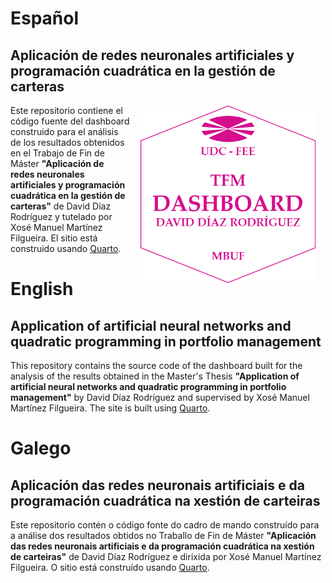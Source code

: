 # Español

## Aplicación de redes neuronales artificiales y programación cuadrática en la gestión de carteras

<a href=""><img src="projectlogo.png" alt="Project image" width="285" height="285" align="right" style="margin: 0 1em 0 1em"/></a> Este repositorio contiene el código fuente del dashboard construido para el análisis de los resultados obtenidos en el Trabajo de Fin de Máster **"Aplicación de redes neuronales artificiales y programación cuadrática en la gestión de carteras"** de David Díaz Rodríguez y tutelado por Xosé Manuel Martínez Filgueira. El sitio está construido usando [Quarto](https://quarto.org/).

# English

## Application of artificial neural networks and quadratic programming in portfolio management

This repository contains the source code of the dashboard built for the analysis of the results obtained in the Master's Thesis **"Application of artificial neural networks and quadratic programming in portfolio management"** by David Díaz Rodríguez and supervised by Xosé Manuel Martínez Filgueira. The site is built using [Quarto](https://quarto.org/).

# Galego

## Aplicación das redes neuronais artificiais e da programación cuadrática na xestión de carteiras

Este repositorio contén o código fonte do cadro de mando construído para a análise dos resultados obtidos no Traballo de Fin de Máster **"Aplicación das redes neuronais artificiais e da programación cuadrática na xestión de carteiras"** de David Díaz Rodríguez e dirixida por Xosé Manuel Martínez Filgueira. O sitio está construído usando [Quarto](https://quarto.org/).

